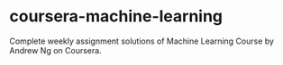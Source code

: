 # coursera-machine-learning
Complete weekly assignment solutions of Machine Learning Course by Andrew Ng on Coursera.
